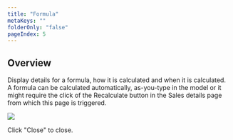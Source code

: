 ```yaml
---
title: "Formula"
metaKeys: ""
folderOnly: "false"
pageIndex: 5
---
```


## Overview
Display details for a formula, how it is calculated and when it is calculated.<br/>
A formula can be calculated automatically, as-you-type in the model or it might require the click of the Recalculate button in the Sales details page from which this page is triggered.
<br/>

![](https://profitbasedocs.blob.core.windows.net/plannerimages/formula.JPG)

Click "Close" to close.
